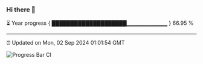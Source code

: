 ### Hi there 👋

⏳ Year progress { ████████████████████▁▁▁▁▁▁▁▁▁▁ } 66.95 %

---

⏰ Updated on Mon, 02 Sep 2024 01:01:54 GMT

![Progress Bar CI](https://github.com/liununu/liununu/workflows/Progress%20Bar%20CI/badge.svg)
